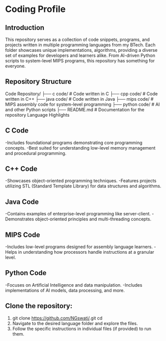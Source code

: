# Coding Profile

## Introduction

This repository serves as a collection of code snippets, programs, and projects written in multiple programming languages from my BTech. Each folder showcases unique implementations, algorithms, providing a diverse set of examples for developers and learners alike. From AI-driven Python scripts to system-level MIPS programs, this repository has something for everyone.

## Repository Structure

Code Repository/
├── c code/               # Code written in C
├── cpp code/             # Code written in C++
├── java code/            # Code written in Java
├── mips code/            # MIPS assembly code for system-level programming
├── python code/          # AI and other Python scripts
├── README.md             # Documentation for the repository
Language Highlights

## C Code
-Includes foundational programs demonstrating core programming concepts.
-Best suited for understanding low-level memory management and procedural programming.
## C++ Code
-Showcases object-oriented programming techniques.
-Features projects utilizing STL (Standard Template Library) for data structures and algorithms.
## Java Code
-Contains examples of enterprise-level programming like server-client.
-Demonstrates object-oriented principles and multi-threading concepts.
## MIPS Code
-Includes low-level programs designed for assembly language learners.
-Helps in understanding how processors handle instructions at a granular level.
## Python Code
-Focuses on Artificial Intelligence and data manipulation.
-Includes implementations of AI models, data processing, and more.


## Clone the repository:
1. git clone https://github.com/NGswati/<codingProfile>.git
cd <codingProfile>
2. Navigate to the desired language folder and explore the files.
3. Follow the specific instructions in individual files (if provided) to run them.
